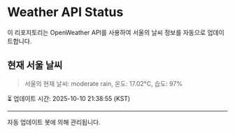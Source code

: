 
# Weather API Status

이 리포지토리는 OpenWeather API를 사용하여 서울의 날씨 정보를 자동으로 업데이트합니다.

## 현재 서울 날씨
> 서울의 현재 날씨: moderate rain, 온도: 17.02°C, 습도: 97%

⏳ 업데이트 시간: 2025-10-10 21:38:55 (KST)

---
자동 업데이트 봇에 의해 관리됩니다.
